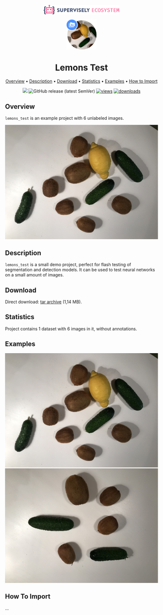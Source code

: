 <div align="center" markdown> 

<img src="media/eco.png" width="250" /> <br>

<img src="media/icon.png" width="100"/> 

# Lemons Test  

<p align="center">

  <a href="#overview">Overview</a> •
  <a href="#description">Description</a> •
  <a href="#download">Download</a> •
  <a href="#statistics">Statistics</a> •
  <a href="#examples">Examples</a> •
  <a href="#how-to-import">How to Import</a> 
</p>

[![](https://img.shields.io/badge/slack-chat-green.svg?logo=slack)](https://supervise.ly/slack)
![GitHub release (latest SemVer)](https://img.shields.io/github/v/release/supervisely-ecosystem/lemons-test)
[![views](https://app.supervise.ly/img/badges/views/supervisely-ecosystem/lemons-test.png)](https://supervise.ly) 
[![downloads](https://app.supervise.ly/img/badges/downloads/supervisely-ecosystem/lemons-test.png)](https://supervise.ly)

</div>


## Overview 

 `lemons_test` is an example project with 6 unlabeled images. 

![](media/ex1.jpeg)

## Description 

`lemons_test` is a small demo project, perfect for flash testing of segmentation and detection models. It can be used to test neural networks on a small amount of images.

## Download

Direct download: [tar archive](https://cloud.enterprise.deepsystems.io/s/P9AlIyasKXshiZD/download) (1,14 MB).

## Statistics

Project contains 1 dataset with 6 images in it, without annotations. 

## Examples

![](media/ex1.jpeg) ![](media/ex2.jpeg) 

## How To Import

...
